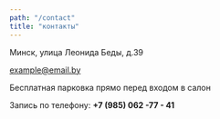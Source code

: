 ```yaml
---
path: "/contact"
title: "контакты"
---
```


Минск, улица Леонида Беды, д.39

example@email.by

Бесплатная парковка прямо перед входом в салон

Запись по телефону: **+7 (985) 062 -77 - 41**
